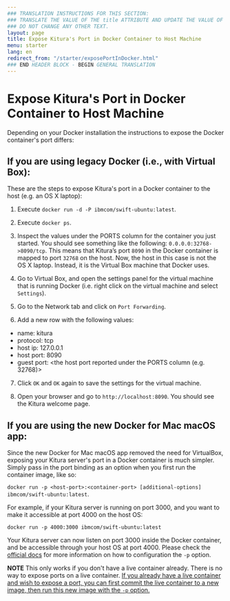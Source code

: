 ```yaml
---
### TRANSLATION INSTRUCTIONS FOR THIS SECTION:
### TRANSLATE THE VALUE OF THE title ATTRIBUTE AND UPDATE THE VALUE OF THE lang ATTRIBUTE.
### DO NOT CHANGE ANY OTHER TEXT.
layout: page
title: Expose Kitura's Port in Docker Container to Host Machine
menu: starter
lang: en
redirect_from: "/starter/exposePortInDocker.html"
### END HEADER BLOCK - BEGIN GENERAL TRANSLATION
---
```


<div class="titleBlock">
	<h1>Expose Kitura's Port in Docker Container to Host Machine</h1>
</div>

Depending on your Docker installation the instructions to expose the Docker container's port differs:

## If you are using legacy Docker (i.e., with Virtual Box):

These are the steps to expose Kitura's port in a Docker container to the host (e.g. an OS X laptop):

1) Execute `docker run -d -P ibmcom/swift-ubuntu:latest`.

2) Execute `docker ps`.

3) Inspect the values under the PORTS column for the container you just started. You should see something like the following: `0.0.0.0:32768->8090/tcp`. This means that Kitura’s port `8090` in the Docker container is mapped to port `32768` on the host. Now, the host in this case is not the OS X laptop. Instead, it is the Virtual Box machine that Docker uses.

4) Go to Virtual Box, and open the settings panel for the virtual machine that is running Docker (i.e. right click on the virtual machine and select `Settings`).

5) Go to the Network tab and click on `Port Forwarding`.

6) Add a new row with the following values:

- name: kitura
- protocol: tcp
- host ip: 127.0.0.1
- host port: 8090
- guest port: &lt;the host port reported under the PORTS column (e.g. 32768)&gt;

7) Click `OK` and `OK` again to save the settings for the virtual machine.

8) Open your browser and go to `http://localhost:8090`. You should see the Kitura welcome page.

## If you are using the new Docker for Mac macOS app:

Since the new Docker for Mac macOS app removed the need for VirtualBox, exposing your Kitura server's port in a Docker container is much simpler. Simply pass in the port binding as an option when you first run the container image, like so:

`docker run -p <host-port>:<container-port> [additional-options] ibmcom/swift-ubuntu:latest`.

For example, if your Kitura server is running on port 3000, and you want to make it accessible at port 4000 on the host OS:

`docker run -p 4000:3000 ibmcom/swift-ubuntu:latest`

Your Kitura server can now listen on port 3000 inside the Docker container, and be accessible through your host OS at port 4000. Please check the [official docs](https://docs.docker.com/engine/reference/run/#/expose-incoming-ports) for more information on how to configuration the `-p` option.

**NOTE** This only works if you don't have a live container already. There is no way to expose ports on a live container. [If you already have a live container and wish to expose a port, you can first commit the live container to a new image, then run this new image with the `-p` option.](http://stackoverflow.com/a/21374974)
